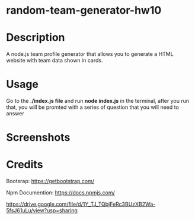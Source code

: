 # random-team-generator-hw10
# Description
A node.js team profile generator that allows you to generate a HTML website with team data shown in cards.
# Usage
Go to the **./index.js file** and run **node index.js** in the terminal,
after you run that, you will be promted with a series of question that you will need to answer
# Screenshots

# Credits
Bootsrap: https://getbootstrap.com/

Npm Documention: https://docs.npmjs.com/

https://drive.google.com/file/d/1Y_TJ_TQbjFeRc3BUzXB2Wa-5fsJ61uLu/view?usp=sharing
